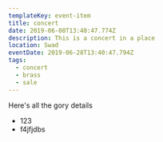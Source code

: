 ```yaml
---
templateKey: event-item
title: concert
date: 2019-06-08T13:40:47.774Z
description: This is a concert in a place
location: Swad
eventDate: 2019-06-28T13:40:47.794Z
tags:
  - concert
  - brass
  - sale
---
```

Here's all the gory details
- 123
- f4jfjdbs
